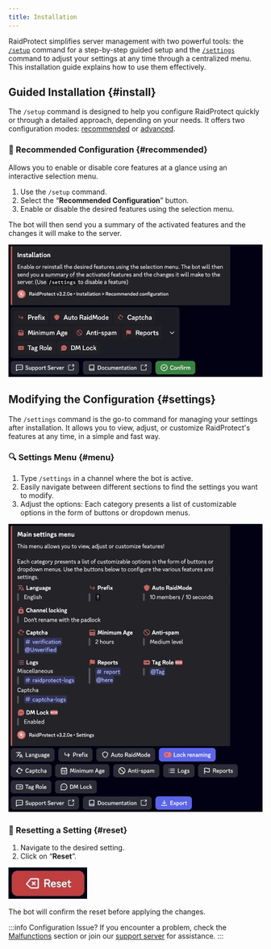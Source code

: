 ```yaml
---
title: Installation
---
```


RaidProtect simplifies server management with two powerful tools: the [`/setup`](#install) command for a step-by-step guided setup and the [`/settings`](#settings) command to adjust your settings at any time through a centralized menu. This installation guide explains how to use them effectively.

## Guided Installation {#install}

The `/setup` command is designed to help you configure RaidProtect quickly or through a detailed approach, depending on your needs. It offers two configuration modes: [recommended](#recommended) or [advanced](#advanced).

### 🔧 Recommended Configuration {#recommended}

Allows you to enable or disable core features at a glance using an interactive selection menu.

1. Use the `/setup` command.
2. Select the “**Recommended Configuration**” button.
3. Enable or disable the desired features using the selection menu.

The bot will then send you a summary of the activated features and the changes it will make to the server.

![Recommended configuration screenshot](../../../en/docusaurus-plugin-content-docs/version-3.2.0/assets/rp-setup.webp)

<!--
### 🛠️ Advanced Configuration {#advanced}

If you want to configure the bot more thoroughly, opt for the advanced configuration. The bot guides you step by step with clear explanations.

1. Use the `/setup` command.
2. Select the “**Advanced Configuration**” button.
3. Each step introduces a feature, its purpose, and a recommended minimum configuration.
4. Use the “**Previous**” and “**Next**” buttons to move forward or go back.

At the end, a summary of the settings is displayed to confirm your choices.
-->
## Modifying the Configuration {#settings}

The `/settings` command is the go-to command for managing your settings after installation. It allows you to view, adjust, or customize RaidProtect's features at any time, in a simple and fast way.

### 🔍 Settings Menu {#menu}

1. Type `/settings` in a channel where the bot is active.
2. Easily navigate between different sections to find the settings you want to modify.
3. Adjust the options: Each category presents a list of customizable options in the form of buttons or dropdown menus.

![Settings screenshot](../../../en/docusaurus-plugin-content-docs/version-3.2.0/assets/rp-settings.webp)

### 🔄 Resetting a Setting {#reset}

1. Navigate to the desired setting.
2. Click on “**Reset**”.

![Reset button screenshot](../../../en/docusaurus-plugin-content-docs/version-3.2.0/assets/rp-button-reset.webp)

The bot will confirm the reset before applying the changes.

:::info Configuration Issue?
If you encounter a problem, check the [Malfunctions](./guides/malfunctions) section or join our [support server](https://raidprotect.bot/discord) for assistance.
:::